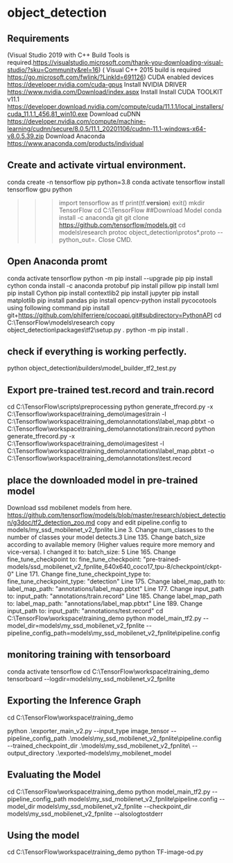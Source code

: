 # object_detection
## Requirements
(Visual Studio 2019 with C++ Build Tools is required.https://visualstudio.microsoft.com/thank-you-downloading-visual-studio/?sku=Community&rel=16)
( Visual C++ 2015 build is required https://go.microsoft.com/fwlink/?LinkId=691126)
CUDA enabled devices https://developer.nvidia.com/cuda-gpus
Install NVIDIA DRIVER https://www.nvidia.com/Download/index.aspx
Install Install CUDA TOOLKIT v11.1 https://developer.download.nvidia.com/compute/cuda/11.1.1/local_installers/cuda_11.1.1_456.81_win10.exe
Download cuDNN https://developer.nvidia.com/compute/machine-learning/cudnn/secure/8.0.5/11.1_20201106/cudnn-11.1-windows-x64-v8.0.5.39.zip
Download Anaconda https://www.anaconda.com/products/individual
## Create and activate virtual environment.
conda create -n tensorflow pip python=3.8
conda activate tensorflow
install tensorflow gpu 
python
  >>> import tensorflow as tf
  >>> print(tf.__version__)
  >>> exit()
mkdir TensorFlow
cd C:\TensorFlow
##Download Model
conda install -c anaconda git
git clone https://github.com/tensorflow/models.git
cd models\research
protoc object_detection\protos\*.proto --python_out=.
Close CMD.
## Open Anaconda promt
conda activate tensorflow
python -m pip install --upgrade pip
pip install cython
conda install -c anaconda protobuf
pip install pillow
pip install lxml
pip install Cython
pip install contextlib2
pip install jupyter
pip install matplotlib
pip install pandas
pip install opencv-python
install pycocotools using following command
pip install git+https://github.com/philferriere/cocoapi.git#subdirectory=PythonAPI 
cd C:\TensorFlow\models\research
copy object_detection\packages\tf2\setup.py .
python -m pip install .
## check if everything is working perfectly.
python object_detection\builders\model_builder_tf2_test.py
## Export pre-trained test.record and train.record
cd C:\TensorFlow\scripts\preprocessing
python generate_tfrecord.py -x C:\Tensorflow\workspace\training_demo\images\train -l C:\Tensorflow\workspace\training_demo\annotations\label_map.pbtxt -o C:\Tensorflow\workspace\training_demo\annotations\train.record
python generate_tfrecord.py -x C:\Tensorflow\workspace\training_demo\images\test -l C:\Tensorflow\workspace\training_demo\annotations\label_map.pbtxt -o C:\Tensorflow\workspace\training_demo\annotations\test.record
## place the downloaded model in pre-trained model
Download ssd mobilenet models from here.
https://github.com/tensorflow/models/blob/master/research/object_detection/g3doc/tf2_detection_zoo.md
copy and edit pipeline.config to models/my_ssd_mobilenet_v2_fpnlite
Line 3. Change num_classes to the number of classes your model detects.3
Line 135. Change batch_size according to available memory (Higher values require more memory and vice-versa). I changed it to:
batch_size: 5
Line 165. Change fine_tune_checkpoint to:
fine_tune_checkpoint: "pre-trained-models/ssd_mobilenet_v2_fpnlite_640x640_coco17_tpu-8/checkpoint/ckpt-0"
Line 171. Change fine_tune_checkpoint_type to:
fine_tune_checkpoint_type: "detection"
Line 175. Change label_map_path to:
label_map_path: "annotations/label_map.pbtxt"
Line 177. Change input_path to:
input_path: "annotations/train.record"
Line 185. Change label_map_path to:
label_map_path: "annotations/label_map.pbtxt"
Line 189. Change input_path to:
input_path: "annotations/test.record"
cd C:\TensorFlow\workspace\training_demo
python model_main_tf2.py --model_dir=models\my_ssd_mobilenet_v2_fpnlite --pipeline_config_path=models\my_ssd_mobilenet_v2_fpnlite\pipeline.config

## monitoring training with tensorboard
conda activate tensorflow
cd C:\TensorFlow\workspace\training_demo
tensorboard --logdir=models\my_ssd_mobilenet_v2_fpnlite
## Exporting the Inference Graph
cd C:\TensorFlow\workspace\training_demo


python .\exporter_main_v2.py --input_type image_tensor --pipeline_config_path .\models\my_ssd_mobilenet_v2_fpnlite\pipeline.config --trained_checkpoint_dir .\models\my_ssd_mobilenet_v2_fpnlite\ --output_directory .\exported-models\my_mobilenet_model



## Evaluating the Model

cd C:\TensorFlow\workspace\training_demo
python model_main_tf2.py --pipeline_config_path models\my_ssd_mobilenet_v2_fpnlite\pipeline.config --model_dir models\my_ssd_mobilenet_v2_fpnlite --checkpoint_dir models\my_ssd_mobilenet_v2_fpnlite --alsologtostderr


## Using the model

cd C:\TensorFlow\workspace\training_demo
python TF-image-od.py

